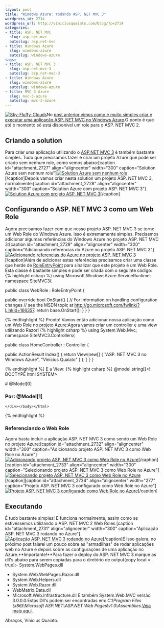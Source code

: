 ```yaml
--- 
layout: post
title: "Windows Azure: rodando ASP. NET MVC 3"
wordpress_id: 2714
wordpress_url: http://viniciusquaiato.com/blog/?p=2714
categories: 
- title: ASP. NET MVC
  slug: asp-net-mvc
  autoslug: asp.net-mvc
- title: Windows Azure
  slug: windows-azure
  autoslug: windows-azure
tags: 
- title: ASP. NET MVC 3
  slug: asp-net-mvc-3
  autoslug: asp.net-mvc-3
- title: Windows Azure
  slug: windows-azure
  autoslug: windows-azure
- title: MVC 3 Azure
  slug: mvc-3-azure
  autoslug: mvc-3-azure
---
```

[![](http://viniciusquaiato.com/images_posts/Sky-Fluffy-Clouds-150x150.jpg "Sky-Fluffy-Clouds")](http://viniciusquaiato.com/images_posts/Sky-Fluffy-Clouds.jpg)No [post anterior vimos como é muito simples criar e executar uma aplicação ASP. NET MVC no Windows Azure](http://viniciusquaiato.com/blog/windows-azure-criando-a-primeira-aplicacao-asp-net-mvc/).O ponto é que até o momento só está disponível um role para o ASP. NET MVC 2.

## Criando a solution
Para criar uma aplicação utilizando o [ASP.NET MVC 3](http://viniciusquaiato.com/blog/asp-net-mvc-3/) é também bastante simples. Tudo que precisamos fazer é criar um projeto Azure que pode ser criado sem nenhum role, como vemos abaixo:[caption id="attachment_2727" align="aligncenter" width="300" caption="Solution Azure sem nenhum role"][![Solution Azure sem nenhum role](http://viniciusquaiato.com/images_posts/solution-azure-sem-nenhum-role-300x202.png "Solution Azure sem nenhum role")](http://viniciusquaiato.com/images_posts/solution-azure-sem-nenhum-role.png)[/caption]Depois vamos criar nesta solution um projeto ASP. NET MVC 3, normalmente:[caption id="attachment_2728" align="aligncenter" width="300" caption="Solution Azure com projeto ASP. NET MVC 3"][![Solution Azure com projeto ASP. NET MVC 3](http://viniciusquaiato.com/images_posts/solution-azure-com-projeto-MVC-3-300x293.png "Solution Azure com projeto ASP. NET MVC 3")](http://viniciusquaiato.com/images_posts/solution-azure-com-projeto-MVC-3.png)[/caption]

## Configurando o ASP. NET MVC 3 como um Web Role
Agora precisamos fazer com que nosso projeto ASP. NET MVC 3 se torne um Web Role do Windows Azure. Isso é extremamente simples. Precisamos adicionar algumas referências do Windows Azure no projeto ASP. NET MVC 3:[caption id="attachment_2729" align="aligncenter" width="300" caption="Adicionando referencias do Azure no projeto ASP. NET MVC 3"][![Adicionando referencias do Azure no projeto ASP. NET MVC 3](http://viniciusquaiato.com/images_posts/Adicionando-referencias-do-Azure-no-projeto-MVC-3-300x172.png "Adicionando referencias do Azure no projeto ASP. NET MVC 3")](http://viniciusquaiato.com/images_posts/Adicionando-referencias-do-Azure-no-projeto-MVC-3.png)[/caption]Além de adicionar estas referências precisamos criar uma classe que herde de [RoleEntryPoint](http://msdn.microsoft.com/en-us/library/microsoft.windowsazure.serviceruntime.roleentrypoint.aspx) para sinalizar que este projeto é um Web Role. Esta classe é bastante simples e pode ser criada com o seguinte código:
{% highlight csharp %}
using Microsoft.WindowsAzure.ServiceRuntime;
    namespace SiteMVC3{    

public class WebRole : RoleEntryPoint    {        

public override bool OnStart()        {            // For information on handling configuration changes            // see the MSDN topic at http://go.microsoft.com/fwlink/?LinkId=166357.
return base.OnStart();
    }
    }
}

{% endhighlight %}
Pronto! Vamos então adicionar nossa aplicação como um Web Role no projeto Azure:Agora vamos criar um controller e uma view utilizando Razor!
{% highlight csharp %}
using System.Web.Mvc;
    namespace SiteMVC3.Controllers{    

public class HomeController : Controller    {        

public ActionResult Index()        {            return View(new[] { "ASP. NET MVC 3 no Windows Azure", "Vinicius Quaiato" }
);
    }
    }
}

{% endhighlight %}
E a View:
{% highlight csharp %}
@model string[]<! DOCTYPE html SYSTEM><html><head>    <title>Index</title></head><body>    <div>        # @Model[0]
        

### Por: @Model[1]
    </div></body></html>
{% endhighlight %}


### Referenciando o Web Role
Agora basta incluir a aplicação ASP. NET MVC 3 como sendo um Web Role no projeto Azure:[caption id="attachment_2732" align="aligncenter" width="300" caption="Adicionando projeto ASP. NET MVC 3 como Web Role no Azure"][![Adicionando projeto ASP. NET MVC 3 como Web Role no Azure](http://viniciusquaiato.com/images_posts/Adicionando-projeto-MVC-3-como-Web-Role-no-Azure-300x185.png "Adicionando projeto ASP. NET MVC 3 como Web Role no Azure")](http://viniciusquaiato.com/images_posts/Adicionando-projeto-MVC-3-como-Web-Role-no-Azure.png)[/caption][caption id="attachment_2733" align="aligncenter" width="300" caption="Selecionando projeto ASP. NET MVC 3 como Web Role no Azure"][![Selecionando projeto ASP. NET MVC 3 como Web Role no Azure](http://viniciusquaiato.com/images_posts/Selecionando-projeto-MVC-3-como-Web-Role-no-Azure-300x220.png "Selecionando projeto ASP. NET MVC 3 como Web Role no Azure")](http://viniciusquaiato.com/images_posts/Selecionando-projeto-MVC-3-como-Web-Role-no-Azure.png)[/caption][caption id="attachment_2734" align="aligncenter" width="277" caption="Projeto ASP. NET MVC 3 configurado como Web Role no Azure"][![Projeto ASP. NET MVC 3 configurado como Web Role no Azure](http://viniciusquaiato.com/images_posts/Projeto-MVC-3-configurado-como-Web-Role-no-Azure-277x300.png "Projeto ASP. NET MVC 3 configurado como Web Role no Azure")](http://viniciusquaiato.com/images_posts/Projeto-MVC-3-configurado-como-Web-Role-no-Azure.png)[/caption]

## Executando
É tudo bastante simples! E funciona normalmente, assim como se estivéssemos utilizando o ASP. NET MVC 2 Web Roles.[caption id="attachment_2731" align="aligncenter" width="300" caption="Aplicação ASP. NET MVC 3 rodando no Azure"][![Aplicação ASP. NET MVC 3 rodando no Azure](http://viniciusquaiato.com/images_posts/Aplicacao-MVC-3-rodando-no-Azure-300x209.png "Aplicação ASP. NET MVC 3 rodando no Azure")](http://viniciusquaiato.com/images_posts/Aplicacao-MVC-3-rodando-no-Azure.png)[/caption]É isso galera, no próximo post falarei um pouco sobre as "armadilhas" de rodar aplicações web no Azure e depois sobre as configurações de uma aplicação no Azure.**Importante!**Para fazer o deploy do ASP. NET MVC 3 marque as dll's abaixo para serem copiadas para o diretório de output(copy local = true):- System.WebPages.dll
- System.Web.WebPages.Razor.dll
- System.Web.Helpers.dll
- System.Web.Razor.dll
- WebMatrix.Data.dll
- Microsoft.Web.Infrastructure.dll
E também System.Web.MVC versão 3.0.0.0.Estas Dll's podem ser encontradas em: _C:\Program Files (x86)\Microsoft ASP.NET\ASP.NET Web Pages\v1.0\Assemblies_.[Veja mais aqui](http://code-inside.de/blog/2011/01/01/howto-windows-azure-asp-net-mvc-3-was-braucht-man-fr-dlls/).

Abraços,
Vinicius Quaiato.
